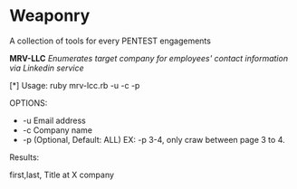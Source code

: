 # Weaponry
A collection of tools for every PENTEST engagements

**MRV-LLC**
*Enumerates target company for employees' contact information via Linkedin service*

[*] Usage:
ruby mrv-lcc.rb -u <username> -c <company name> -p <optional>

OPTIONS:
- -u      Email address
- -c      Company name
- -p      (Optional, Default: ALL) EX: -p 3-4, only craw between page 3 to 4.
   
Results:

first,last, Title at X company
